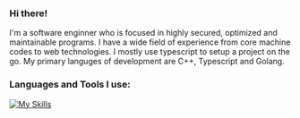### Hi there! 

I'm a software enginner who is focused in highly secured, optimized and maintainable programs. I have a wide field of experience from core machine codes to web technologies. I mostly use typescript to setup a project on the go. My primary languges of development are C++, Typescript and Golang.


### Languages and Tools I use:
[![My Skills](https://skillicons.dev/icons?i=ts,svelte,go,cpp,python,lua,redis,mongodb,nodejs,deno,vscode,visualstudio,bash)](https://skillicons.dev)
